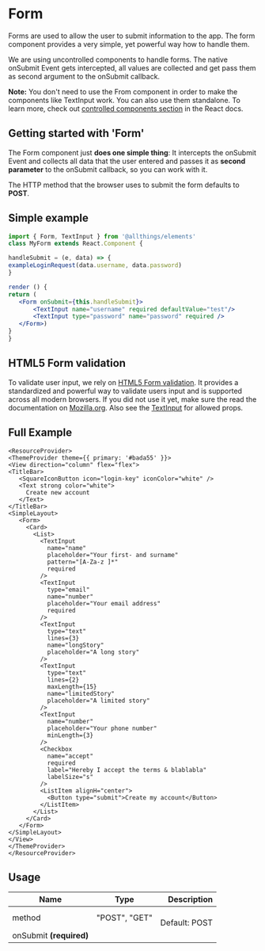 <!-- 
This is an auto-generated markdown. 
You can change it in "/Users/daniel/Dev/allthings/elements/src/Form/Form.tsx" and run build:docs to update this file.
-->
# Form
Forms are used to allow the user to submit information to the app. The form component provides a very simple,
yet powerful way how to handle them.

We are using uncontrolled components to handle forms. The native onSubmit Event gets intercepted, all values
are collected and get pass them as second argument to the onSubmit callback.

**Note:** You don&apos;t need to use the From component in order to make the components like TextInput work. You can also use them standalone.
To learn more, check out [controlled components section](https://reactjs.org/docs/forms.html#controlled-components) in the React docs.

## Getting started with 'Form'
The Form component just <strong>does one simple thing</strong>:
It intercepts the onSubmit Event and collects all data that the user entered and passes it as <strong>second parameter</strong> to the onSubmit callback,
so you can work with it.

The HTTP method that the browser uses to submit the form defaults to <strong>POST</strong>.

## Simple example

```jsx
import { Form, TextInput } from '@allthings/elements'
class MyForm extends React.Component {

handleSubmit = (e, data) => {
exampleLoginRequest(data.username, data.password)
}

render () {
return (
   <Form onSubmit={this.handleSubmit}>
       <TextInput name="username" required defaultValue="test"/>
       <TextInput type="password" name="password" required />
   </Form>)
}
}
```

## HTML5 Form validation

To validate user input, we rely on <a href="https://developer.mozilla.org/en-US/docs/Learn/HTML/Forms/Form_validation">HTML5 Form validation</a>. It provides a standardized and powerful way to validate users input and is supported across all modern browsers.
If you did not use it yet, make sure the read the documentation on <a href="https://developer.mozilla.org/en-US/docs/Learn/HTML/Forms/Form_validation">Mozilla.org</a>.
Also see the <a href="/molecules/TextInput/">TextInput</a> for allowed props.

## Full Example

```example
<ResourceProvider>
<ThemeProvider theme={{ primary: '#bada55' }}>
<View direction="column" flex="flex">
<TitleBar>
   <SquareIconButton icon="login-key" iconColor="white" />
   <Text strong color="white">
     Create new account
   </Text>
</TitleBar>
<SimpleLayout>
   <Form>
     <Card>
       <List>
         <TextInput
           name="name"
           placeholder="Your first- and surname"
           pattern="[A-Za-z ]*"
           required
         />
         <TextInput
           type="email"
           name="number"
           placeholder="Your email address"
           required
         />
         <TextInput
           type="text"
           lines={3}
           name="longStory"
           placeholder="A long story"
         />
         <TextInput
           type="text"
           lines={2}
           maxLength={15}
           name="limitedStory"
           placeholder="A limited story"
         />
         <TextInput
           name="number"
           placeholder="Your phone number"
           minLength={3}
         />
         <Checkbox
           name="accept"
           required
           label="Hereby I accept the terms & blablabla"
           labelSize="s"
         />
         <ListItem alignH="center">
           <Button type="submit">Create my account</Button>
         </ListItem>
       </List>
     </Card>
   </Form>
</SimpleLayout>
</View>
</ThemeProvider>
</ResourceProvider>
```
## Usage
| Name        | Type           | Description  |
| ----------- |:--------------:| ------------:|
|method|"POST", "GET"|<br>Default: POST
|onSubmit **(required)**||
